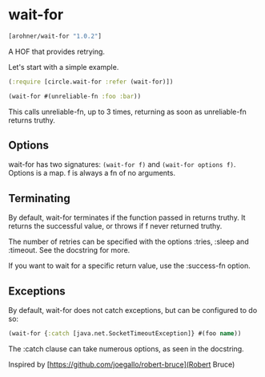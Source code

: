 wait-for
========

```clojure
[arohner/wait-for "1.0.2"]
```

A HOF that provides retrying.

Let's start with a simple example.

```clojure
(:require [circle.wait-for :refer (wait-for)])

(wait-for #(unreliable-fn :foo :bar))

```
This calls unreliable-fn, up to 3 times, returning as soon as unreliable-fn returns truthy.

Options
-------
wait-for has two signatures:
`(wait-for f)` and `(wait-for options f)`. Options is a map. f is always a fn of no arguments.

Terminating
-----------

By default, wait-for terminates if the function passed in returns truthy. It returns the successful value, or throws if f never returned truthy.

The number of retries can be specified with the options :tries, :sleep and :timeout. See the docstring for more.

If you want to wait for a specific return value, use the :success-fn option.

Exceptions
----------

By default, wait-for does not catch exceptions, but can be configured to do so:

```clojure
(wait-for {:catch [java.net.SocketTimeoutException]} #(foo name))
```

The :catch clause can take numerous options, as seen in the docstring.

Inspired by [https://github.com/joegallo/robert-bruce](Robert Bruce)

